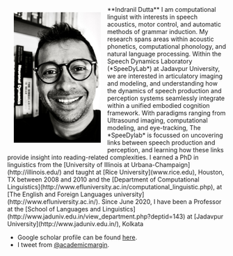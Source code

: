 <div style="float: left">
	    <img align="left" img src="dutta_web.JPG" alt="Prof. Dutta" style="width: 200px; display:block; margin:15px"/>
</div>
**Indranil Dutta**
I am computational linguist with interests in speech acoustics, motor control, and automatic methods of grammar induction. My research spans areas within acoustic phonetics, computational phonology, and natural language processing. Within the Speech Dynamics Laboratory (*SpeeDyLab*) at Jadavpur University, we are interested in articulatory imaging and modeling, and understanding how the dynamics of speech production and perception systems seamlessly integrate within a unified embodied cognition framework. With paradigms ranging from Ultrasound imaging, computational modeling, and eye-tracking, The *SpeeDylab* is focussed on uncovering links between speech production and perception, and learning how these links provide insight into reading-related complexities. I earned a PhD in linguistics from the [University of Illinois at Urbana-Champaign](http://illinois.edu/) and taught at [Rice University](www.rice.edu), Houston, TX between 2008 and 2010 and the [Department of Computational Linguistics](http://www.efluniversity.ac.in/computational_linguistic.php), at [The English and Foreign Languages university](http://www.efluniversity.ac.in/). Since June 2020, I have been a Professor at the [School of Languages and Linguistics](http://www.jaduniv.edu.in/view_department.php?deptid=143) at [Jadavpur University](http://www.jaduniv.edu.in/), Kolkata

* Google scholar profile can be found [here](https://scholar.google.co.in/citations?user=i3fWqy4AAAAJ&hl=en). 
* I tweet from [@academicmargin](https://twitter.com/academicmargin).
